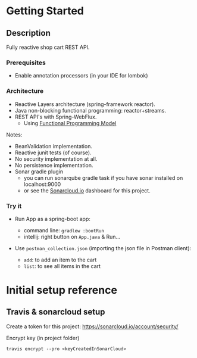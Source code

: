 # Getting Started

## Description

Fully reactive shop cart REST API.

### Prerequisites
- Enable annotation processors (in your IDE for lombok)

### Architecture
- Reactive Layers architecture (spring-framework reactor).
- Java non-blocking functional programming: reactor+streams.
- REST API's with Spring-WebFlux.
    - Using [Functional Programming Model](https://docs.spring.io/spring-framework/docs/5.0.0.BUILD-SNAPSHOT/spring-framework-reference/html/web-reactive.html#_functional_programming_model)

Notes:
- BeanValidation implementation.
- Reactive junit tests (of course).
- No security implementation at all.
- No persistence implementation.
- Sonar gradle plugin
    - you can run sonarqube gradle task if you have sonar installed on localhost:9000
    - or see the [Sonarcloud.io](https://sonarcloud.io/dashboard?id=com.dgf%3AshopCart) dashboard for this project.
  
### Try it
- Run App as a spring-boot app:
    - command line: `gradlew :bootRun`
    - intellij: right button on `App.java` & Run...

- Use `postman_collection.json` (importing the json file in Postman client):
    - `add`: to add an item to the cart
    - `list`: to see all items in the cart

# Initial setup reference

## Travis & sonarcloud setup

Create a token for this project: https://sonarcloud.io/account/security/

Encrypt key (in project folder)
    
    travis encrypt --pro <keyCreatedInSonarCloud>
    